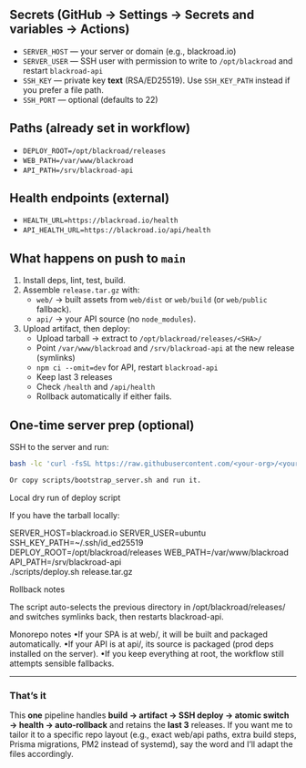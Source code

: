 
## Secrets (GitHub → Settings → Secrets and variables → Actions)
- `SERVER_HOST` — your server or domain (e.g., blackroad.io)
- `SERVER_USER` — SSH user with permission to write to `/opt/blackroad` and restart `blackroad-api`
- `SSH_KEY` — private key **text** (RSA/ED25519). Use `SSH_KEY_PATH` instead if you prefer a file path.
- `SSH_PORT` — optional (defaults to 22)

## Paths (already set in workflow)
- `DEPLOY_ROOT=/opt/blackroad/releases`
- `WEB_PATH=/var/www/blackroad`
- `API_PATH=/srv/blackroad-api`

## Health endpoints (external)
- `HEALTH_URL=https://blackroad.io/health`
- `API_HEALTH_URL=https://blackroad.io/api/health`

## What happens on push to `main`
1. Install deps, lint, test, build.
2. Assemble `release.tar.gz` with:
   - `web/` → built assets from `web/dist` or `web/build` (or `web/public` fallback).
   - `api/` → your API source (no `node_modules`).
3. Upload artifact, then deploy:
   - Upload tarball → extract to `/opt/blackroad/releases/<SHA>/`
   - Point `/var/www/blackroad` and `/srv/blackroad-api` at the new release (symlinks)
   - `npm ci --omit=dev` for API, restart `blackroad-api`
   - Keep last 3 releases
   - Check `/health` and `/api/health`
   - Rollback automatically if either fails.

## One-time server prep (optional)
SSH to the server and run:
```sh
bash -lc 'curl -fsSL https://raw.githubusercontent.com/<your-org>/<your-repo>/main/scripts/bootstrap_server.sh | sh'

Or copy scripts/bootstrap_server.sh and run it.
```

Local dry run of deploy script

If you have the tarball locally:

SERVER_HOST=blackroad.io SERVER_USER=ubuntu SSH_KEY_PATH=~/.ssh/id_ed25519 \
DEPLOY_ROOT=/opt/blackroad/releases WEB_PATH=/var/www/blackroad API_PATH=/srv/blackroad-api \
./scripts/deploy.sh release.tar.gz

Rollback notes

The script auto-selects the previous directory in /opt/blackroad/releases/ and switches symlinks back, then restarts blackroad-api.

Monorepo notes
•If your SPA is at web/, it will be built and packaged automatically.
•If your API is at api/, its source is packaged (prod deps installed on the server).
•If you keep everything at root, the workflow still attempts sensible fallbacks.

---

### That’s it
This **one** pipeline handles **build → artifact → SSH deploy → atomic switch → health → auto‑rollback** and retains the **last 3** releases. If you want me to tailor it to a specific repo layout (e.g., exact web/api paths, extra build steps, Prisma migrations, PM2 instead of systemd), say the word and I’ll adapt the files accordingly.
